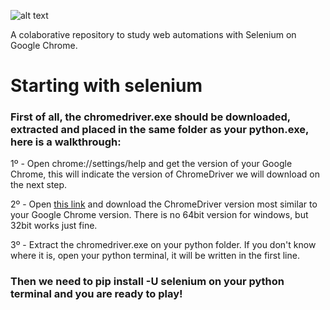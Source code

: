 ![alt text](https://upload.wikimedia.org/wikipedia/commons/thumb/9/9f/Selenium_logo.svg/1280px-Selenium_logo.svg.png)

A colaborative repository to study web automations with Selenium on Google Chrome.

# Starting with selenium

### First of all, the chromedriver.exe should be downloaded, extracted and placed in the same folder as your python.exe, here is a walkthrough:

1º - Open chrome://settings/help and get the version of your Google Chrome, this will indicate the version of ChromeDriver we will download on the next step.

2º - Open [this link](https://chromedriver.chromium.org/downloads) and download the ChromeDriver version most similar to your Google Chrome version. There is no 64bit version    for windows, but 32bit works just fine.

3º - Extract the chromedriver.exe on your python folder. If you don't know where it is, open your python terminal, it will be written in the first line.

### Then we need to pip install -U selenium on your python terminal and you are ready to play!



 
